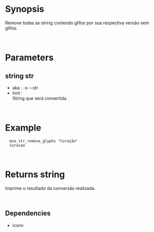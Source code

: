 # Synopsis

Remove todas as string contendo glifos por sua respectiva versão sem glifos.



&nbsp;

# Parameters

## string str

- aka       : -s --str
- hint      :  
  String que será convertida.

&nbsp;



# Example

``` shell
  mse_str_remove_glyphs "Coração"
  Coracao
```


&nbsp;

# Returns string

Imprime o resultado da conversão realizada.



&nbsp;

## Dependencies

- iconv